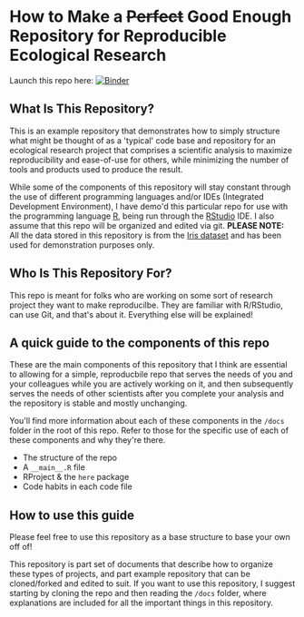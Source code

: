 # How to Make a ~~Perfect~~ Good Enough Repository for Reproducible Ecological Research

Launch this repo here: [![Binder](https://mybinder.org/badge_logo.svg)](https://mybinder.org/v2/gh/colebrookson/good-enough-repository/HEAD)

## What Is This Repository? 

This is an example repository that demonstrates how to simply structure what might be thought of as a 'typical' code base and repository for an ecological research project that comprises a scientific analysis to maximize reproducibility and ease-of-use for others, while minimizing the number of tools and products used to produce the result. 

While some of the components of this repository will stay constant through the use of different programming languages and/or IDEs (Integrated Development Environment), I have demo'd this particular repo for use with the programming language [R](https://www.r-project.org/about.html), being run through the [RStudio](https://www.rstudio.com/) IDE. I also assume that this repo will be organized and edited via git. **PLEASE NOTE:** All the data stored in this repository is from the [Iris dataset](https://en.wikipedia.org/wiki/Iris_flower_data_set) and has been used for demonstration purposes only.

## Who Is This Repository For? 

This repo is meant for folks who are working on some sort of research project they want to make reproducilbe. They are familiar with R/RStudio, can use Git, and that's about it. Everything else will be explained!

## A quick guide to the components of this repo

These are the main components of this repository that I think are essential to allowing for a simple, reproducbile repo that serves the needs
of you and your colleagues while you are actively working on it, and then subsequently serves the needs of other scientists after you complete your analysis and the repository is stable and mostly unchanging. 

You'll find more information about each of these components in the `/docs` folder in the root of this repo. Refer to those for the specific use of each of these components and why they're there. 

* The structure of the repo
* A `__main__.R` file
* RProject & the `here` package
* Code habits in each code file

## How to use this guide

Please feel free to use this repository as a base structure to base your own off of!

This repository is part set of documents that describe how to organize these types of projects, and part example repository that can be cloned/forked and edited to suit. If you want to use this repository, I suggest starting by cloning the repo and then reading the `/docs` folder, where explanations are included for all the important things in this repository. 

